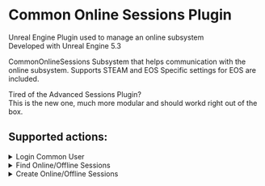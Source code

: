 # Common Online Sessions Plugin
Unreal Engine Plugin used to manage an online subsystem <br>
Developed with Unreal Engine 5.3

CommonOnlineSessions Subsystem that helps communication with the online subsystem.
Supports STEAM and EOS
Specific settings for EOS are included.

Tired of the Advanced Sessions Plugin? <br>
This is the new one, much more modular and should workd right out of the box.


## Supported actions:
<details>
  <summary>
    Login Common User
  </summary>
  <br>
    - Login to the online service with the given credentials. <br>
    - Required by EOS. <br>
    - Supports "Account Portal", "Developer", "External Auth", "Persistant Auth", and more.
</details>
<details>
  <summary>
    Find Online/Offline Sessions
  </summary>
  <br>
    - Find sessions hosted in your online service. <br>
    - Supports LAN, Offline and Online sessions. <br>
    - Expanded Functionality for EOS (SEARCH_KEYWORDS, etc). <br>
</details>
<details>
  <summary>
    Create Online/Offline Sessions
  </summary>
  <br>
    - Host sessions in your online service. <br>
    - Supports LAN, Offline and Online sessions. <br>
    - Expanded Functionality for EOS (SEARCH_KEYWORDS, etc). <br>
</details>
